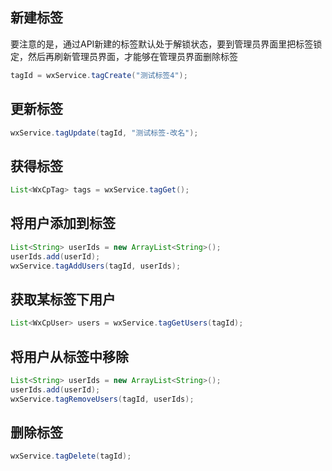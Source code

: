 ## 新建标签

要注意的是，通过API新建的标签默认处于解锁状态，要到管理员界面里把标签锁定，然后再刷新管理员界面，才能够在管理员界面删除标签

```java
tagId = wxService.tagCreate("测试标签4");
```

## 更新标签

```java
wxService.tagUpdate(tagId, "测试标签-改名");
```

## 获得标签

```java
List<WxCpTag> tags = wxService.tagGet();
```

## 将用户添加到标签

```java
List<String> userIds = new ArrayList<String>();
userIds.add(userId);
wxService.tagAddUsers(tagId, userIds);
```

## 获取某标签下用户

```java
List<WxCpUser> users = wxService.tagGetUsers(tagId);
```

## 将用户从标签中移除

```java
List<String> userIds = new ArrayList<String>();
userIds.add(userId);
wxService.tagRemoveUsers(tagId, userIds);
```

## 删除标签

```java
wxService.tagDelete(tagId);
```
